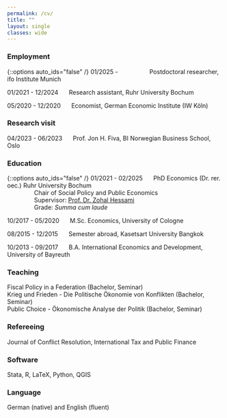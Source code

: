 ```yaml
---
permalink: /cv/
title: ""
layout: single
classes: wide
---
```


### Employment
{::options auto_ids="false" /}
01/2025 - &ensp;&ensp;&ensp;&ensp;&ensp;&ensp;&ensp;&ensp;&ensp;&ensp;Postdoctoral researcher, ifo Institute Munich 

01/2021 - 12/2024 &ensp;&ensp;&ensp;Research assistant, Ruhr University Bochum    

05/2020 - 12/2020 &ensp;&ensp;&ensp;Economist, German Economic Institute (IW Köln)

### Research visit
04/2023 - 06/2023 &ensp;&ensp;&ensp;Prof. Jon H. Fiva, BI Norwegian Business School, Oslo

### Education
{::options auto_ids="false" /}
01/2021 - 02/2025 &ensp;&ensp;&ensp;PhD Economics (Dr. rer. oec.) Ruhr University Bochum    
&ensp;&ensp;&ensp;&ensp;&ensp;&ensp;&ensp;&ensp;&ensp;Chair of Social Policy and Public Economics  
&ensp;&ensp;&ensp;&ensp;&ensp;&ensp;&ensp;&ensp;&ensp;Supervisor: [Prof. Dr. Zohal Hessami ](https://sites.google.com/site/zohalhessami/home)   
&ensp;&ensp;&ensp;&ensp;&ensp;&ensp;&ensp;&ensp;&ensp;Grade: *Summa cum laude*

10/2017 - 05/2020 &ensp;&ensp;&ensp;M.Sc. Economics, University of Cologne   

08/2015 - 12/2015 &ensp;&ensp;&ensp;Semester abroad, Kasetsart University Bangkok  

10/2013 - 09/2017 &ensp;&ensp;&ensp;B.A. International Economics and Development, University of Bayreuth  

### Teaching
Fiscal Policy in a Federation (Bachelor, Seminar)  
Krieg und Frieden - Die Politische Ökonomie von Konflikten (Bachelor, Seminar)  
Public Choice - Ökonomische Analyse der Politik (Bachelor, Seminar)

### Refereeing
Journal of Conflict Resolution, International Tax and Public Finance

### Software 
Stata, R, LaTeX, Python, QGIS

### Language
German (native) and English (fluent)
